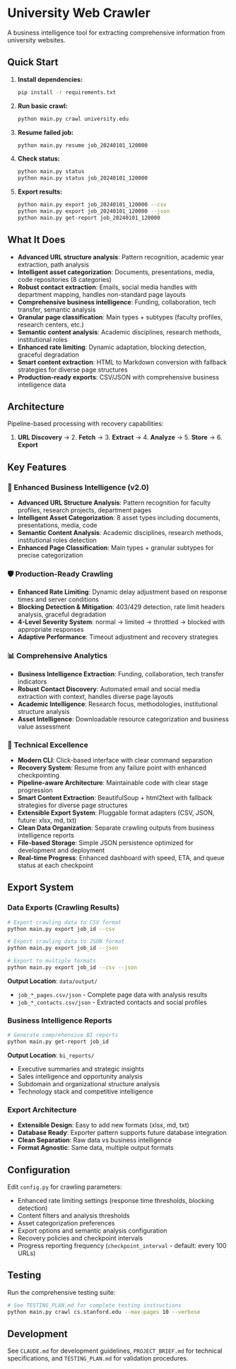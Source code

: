 # University Web Crawler

A business intelligence tool for extracting comprehensive information from university websites.

## Quick Start

1. **Install dependencies:**
   ```bash
   pip install -r requirements.txt
   ```

2. **Run basic crawl:**
   ```bash
   python main.py crawl university.edu
   ```

3. **Resume failed job:**
   ```bash
   python main.py resume job_20240101_120000
   ```

4. **Check status:**
   ```bash
   python main.py status
   python main.py status job_20240101_120000
   ```

5. **Export results:**
   ```bash
   python main.py export job_20240101_120000 --csv
   python main.py export job_20240101_120000 --json
   python main.py get-report job_20240101_120000
   ```

## What It Does

- **Advanced URL structure analysis**: Pattern recognition, academic year extraction, path analysis
- **Intelligent asset categorization**: Documents, presentations, media, code repositories (8 categories)
- **Robust contact extraction**: Emails, social media handles with department mapping, handles non-standard page layouts
- **Comprehensive business intelligence**: Funding, collaboration, tech transfer, semantic analysis
- **Granular page classification**: Main types + subtypes (faculty profiles, research centers, etc.)
- **Semantic content analysis**: Academic disciplines, research methods, institutional roles
- **Enhanced rate limiting**: Dynamic adaptation, blocking detection, graceful degradation
- **Smart content extraction**: HTML to Markdown conversion with fallback strategies for diverse page structures
- **Production-ready exports**: CSV/JSON with comprehensive business intelligence data

## Architecture

Pipeline-based processing with recovery capabilities:
1. **URL Discovery** → 2. **Fetch** → 3. **Extract** → 4. **Analyze** → 5. **Store** → 6. **Export**

## Key Features

### 🎯 Enhanced Business Intelligence (v2.0)
- **Advanced URL Structure Analysis**: Pattern recognition for faculty profiles, research projects, department pages
- **Intelligent Asset Categorization**: 8 asset types including documents, presentations, media, code
- **Semantic Content Analysis**: Academic disciplines, research methods, institutional roles detection
- **Enhanced Page Classification**: Main types + granular subtypes for precise categorization

### 🛡️ Production-Ready Crawling  
- **Enhanced Rate Limiting**: Dynamic delay adjustment based on response times and server conditions
- **Blocking Detection & Mitigation**: 403/429 detection, rate limit headers analysis, graceful degradation
- **4-Level Severity System**: normal → limited → throttled → blocked with appropriate responses
- **Adaptive Performance**: Timeout adjustment and recovery strategies

### 📊 Comprehensive Analytics
- **Business Intelligence Extraction**: Funding, collaboration, tech transfer indicators
- **Robust Contact Discovery**: Automated email and social media extraction with context, handles diverse page layouts
- **Academic Intelligence**: Research focus, methodologies, institutional structure analysis
- **Asset Intelligence**: Downloadable resource categorization and business value assessment

### 🔧 Technical Excellence
- **Modern CLI**: Click-based interface with clear command separation
- **Recovery System**: Resume from any failure point with enhanced checkpointing
- **Pipeline-aware Architecture**: Maintainable code with clear stage progression
- **Smart Content Extraction**: BeautifulSoup + html2text with fallback strategies for diverse page structures
- **Extensible Export System**: Pluggable format adapters (CSV, JSON, future: xlsx, md, txt)
- **Clean Data Organization**: Separate crawling outputs from business intelligence reports
- **File-based Storage**: Simple JSON persistence optimized for development and deployment
- **Real-time Progress**: Enhanced dashboard with speed, ETA, and queue status at each checkpoint

## Export System

### Data Exports (Crawling Results)
```bash
# Export crawling data to CSV format
python main.py export job_id --csv

# Export crawling data to JSON format
python main.py export job_id --json

# Export to multiple formats
python main.py export job_id --csv --json
```

**Output Location**: `data/output/`
- `job_*_pages.csv/json` - Complete page data with analysis results
- `job_*_contacts.csv/json` - Extracted contacts and social profiles

### Business Intelligence Reports
```bash
# Generate comprehensive BI reports
python main.py get-report job_id
```

**Output Location**: `bi_reports/`
- Executive summaries and strategic insights
- Sales intelligence and opportunity analysis
- Subdomain and organizational structure analysis
- Technology stack and competitive intelligence

### Export Architecture
- **Extensible Design**: Easy to add new formats (xlsx, md, txt)
- **Database Ready**: Exporter pattern supports future database integration
- **Clean Separation**: Raw data vs business intelligence
- **Format Agnostic**: Same data, multiple output formats

## Configuration

Edit `config.py` for crawling parameters:
- Enhanced rate limiting settings (response time thresholds, blocking detection)
- Content filters and analysis thresholds
- Asset categorization preferences
- Export options and semantic analysis configuration
- Recovery policies and checkpoint intervals
- Progress reporting frequency (`checkpoint_interval` - default: every 100 URLs)

## Testing

Run the comprehensive testing suite:
```bash
# See TESTING_PLAN.md for complete testing instructions
python main.py crawl cs.stanford.edu --max-pages 10 --verbose
```

## Development

See `CLAUDE.md` for development guidelines, `PROJECT_BRIEF.md` for technical specifications, and `TESTING_PLAN.md` for validation procedures.
